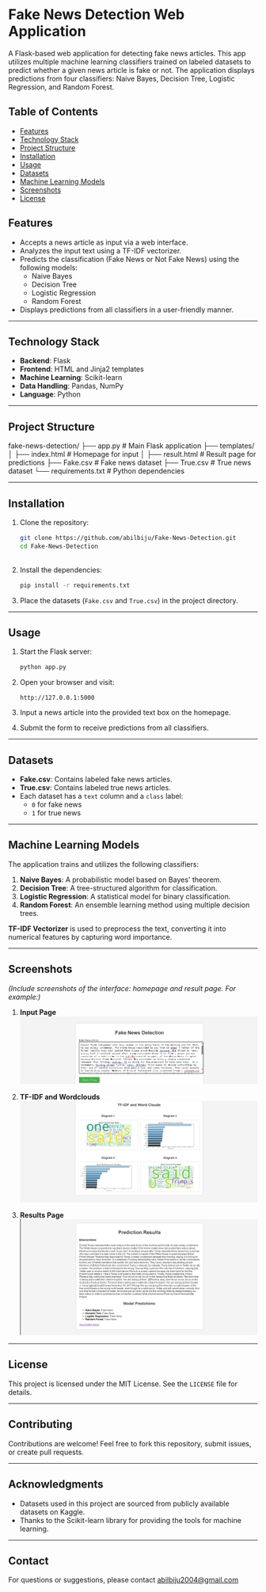 # Fake News Detection Web Application

A Flask-based web application for detecting fake news articles. This app utilizes multiple machine learning classifiers trained on labeled datasets to predict whether a given news article is fake or not. The application displays predictions from four classifiers: Naive Bayes, Decision Tree, Logistic Regression, and Random Forest.

## Table of Contents

- [Features](#features)
- [Technology Stack](#technology-stack)
- [Project Structure](#project-structure)
- [Installation](#installation)
- [Usage](#usage)
- [Datasets](#datasets)
- [Machine Learning Models](#machine-learning-models)
- [Screenshots](#screenshots)
- [License](#license)


## Features

- Accepts a news article as input via a web interface.
- Analyzes the input text using a TF-IDF vectorizer.
- Predicts the classification (Fake News or Not Fake News) using the following models:
  - Naive Bayes
  - Decision Tree
  - Logistic Regression
  - Random Forest
- Displays predictions from all classifiers in a user-friendly manner.

---

## Technology Stack

- **Backend**: Flask
- **Frontend**: HTML and Jinja2 templates
- **Machine Learning**: Scikit-learn
- **Data Handling**: Pandas, NumPy
- **Language**: Python

---

## Project Structure
fake-news-detection/
├── app.py                 # Main Flask application
├── templates/
│   ├── index.html         # Homepage for input
│   ├── result.html        # Result page for predictions
├── Fake.csv               # Fake news dataset
├── True.csv               # True news dataset
└── requirements.txt       # Python dependencies


---

## Installation

1. Clone the repository:
   ```bash
   git clone https://github.com/abilbiju/Fake-News-Detection.git
   cd Fake-News-Detection
 

2. Install the dependencies:
   ```bash
   pip install -r requirements.txt
   ```

3. Place the datasets (`Fake.csv` and `True.csv`) in the project directory.

---

## Usage

1. Start the Flask server:
   ```bash
   python app.py
   ```

2. Open your browser and visit:
   ```
   http://127.0.0.1:5000
   ```

3. Input a news article into the provided text box on the homepage.

4. Submit the form to receive predictions from all classifiers.

---

## Datasets

- **Fake.csv**: Contains labeled fake news articles.
- **True.csv**: Contains labeled true news articles.
- Each dataset has a `text` column and a `class` label:
  - `0` for fake news
  - `1` for true news

---

## Machine Learning Models

The application trains and utilizes the following classifiers:

1. **Naive Bayes**: A probabilistic model based on Bayes' theorem.
2. **Decision Tree**: A tree-structured algorithm for classification.
3. **Logistic Regression**: A statistical model for binary classification.
4. **Random Forest**: An ensemble learning method using multiple decision trees.

**TF-IDF Vectorizer** is used to preprocess the text, converting it into numerical features by capturing word importance.

---

## Screenshots

*(Include screenshots of the interface: homepage and result page. For example:)*

1. **Input Page**
   ![inputpage Screenshot](images/1.png)

2. **TF-IDF and Wordclouds**
   ![TFIDF Screenshot](images/2.png)
   
4. **Results Page**
   ![Result Screenshot](images/3.png)

---

## License

This project is licensed under the MIT License. See the `LICENSE` file for details.

---

## Contributing

Contributions are welcome! Feel free to fork this repository, submit issues, or create pull requests.

---

## Acknowledgments

- Datasets used in this project are sourced from publicly available datasets on Kaggle.
- Thanks to the Scikit-learn library for providing the tools for machine learning.

---

## Contact

For questions or suggestions, please contact abilbiju2004@gmail.com
```
